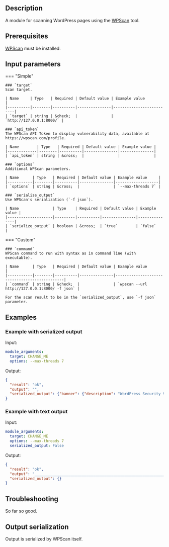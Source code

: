 
## Description
A module for scanning WordPress pages using the [WPScan](https://wpscan.com/) tool.

## Prerequisites
[WPScan](https://www.kali.org/tools/wpscan/) must be installed.

## Input parameters

=== "Simple"

    ### `target`
    Scan target.
    
    | Name     | Type   | Required | Default value | Example value            |
    |----------|--------|----------|---------------|--------------------------|
    | `target` | string | &check;  |               | `http://127.0.0.1:8000/` |
    
    ### `api_token`
    The WPScan API Token to display vulnerability data, available at https://wpscan.com/profile.
    
    | Name        | Type   | Required | Default value | Example value |
    |-------------|--------|----------|---------------|---------------|
    | `api_token` | string | &cross;  |               |               |
    
    ### `options`
    Additional WPScan parameters.
    
    | Name      | Type   | Required | Default value | Example value     |
    |-----------|--------|----------|---------------|-------------------|
    | `options` | string | &cross;  |               | `--max-threads 7` |
    
    ### `serialize_output`
    Use WPScan's serialization (`-f json`).
    
    | Name               | Type    | Required | Default value | Example value |
    |--------------------|---------|----------|---------------|---------------|
    | `serialize_output` | boolean | &cross;  | `true`        | `false`       |

=== "Custom"

    ### `command`
    WPScan command to run with syntax as in command line (with executable).
    
    | Name      | Type   | Required | Default value | Example value                                 |
    |-----------|--------|----------|---------------|-----------------------------------------------|
    | `command` | string | &check;  |               | `wpscan --url http://127.0.0.1:8000/ -f json` |
    
    For the scan result to be in the `serialized_output`, use `-f json` parameter.

## Examples

### Example with serialized output
Input:
```yaml
module_arguments:
  target: CHANGE_ME
  options: --max-threads 7
```

Output:
```json
{
  "result": "ok", 
  "output": "", 
  "serialized_output": {"banner": {"description": "WordPress Security Scanner by the WPScan Team", "version": "3.8.22", "authors": ["@_WPScan_", "@ethicalhack3r", "@erwan_lr", "@firefart"], "sponsor": "Sponsored by Automattic - https://automattic.com/"}, "start_time": 1667510731, "start_memory": 50909184, "target_url": "http://127.12.0.1/", "target_ip": "127.12.0.1", "effective_url": "http://127.12.0.1/", "interesting_findings": [{"url": "http://127.12.0.1/", "to_s": "Headers", "type": "headers", "found_by": "Headers (Passive Detection)", "confidence": 100, "confirmed_by": {}, "references": {}, "interesting_entries": ["Server: Apache/2.4.7 (Ubuntu)", "X-Powered-By: PHP/5.5.9-1ubuntu4.29", "SecretHeader: SecretValue", "via: Squid 1.0.0"]}, {"url": "http://127.12.0.1/robots.txt", "to_s": "robots.txt found: http://127.12.0.1/robots.txt", "type": "robots_txt", "found_by": "Robots Txt (Aggressive Detection)", "confidence": 100, "confirmed_by": {}, "references": {}, "interesting_entries": []}, {"url": "http://127.12.0.1/searchreplacedb2.php", "to_s": "Search Replace DB script found: http://127.12.0.1/searchreplacedb2.php", "type": "search_replace_db2", "found_by": "Search Replace Db2 (Aggressive Detection)", "confidence": 100, "confirmed_by": {}, "references": {"url": ["https://interconnectit.com/products/search-and-replace-for-wordpress-databases/"]}, "interesting_entries": []}, {"url": "http://127.12.0.1/xmlrpc.php", "to_s": "XML-RPC seems to be enabled: http://127.12.0.1/xmlrpc.php", "type": "xmlrpc", "found_by": "Headers (Passive Detection)", "confidence": 100, "confirmed_by": {"Link Tag (Passive Detection)": {"confidence": 30}, "Direct Access (Aggressive Detection)": {"confidence": 100}}, "references": {"url": ["http://codex.wordpress.org/XML-RPC_Pingback_API"], "metasploit": ["auxiliary/scanner/http/wordpress_ghost_scanner", "auxiliary/dos/http/wordpress_xmlrpc_dos", "auxiliary/scanner/http/wordpress_xmlrpc_login", "auxiliary/scanner/http/wordpress_pingback_access"]}, "interesting_entries": []}, {"url": "http://127.12.0.1/readme.html", "to_s": "WordPress readme found: http://127.12.0.1/readme.html", "type": "readme", "found_by": "Direct Access (Aggressive Detection)", "confidence": 100, "confirmed_by": {}, "references": {}, "interesting_entries": []}, {"url": "http://127.12.0.1/wp-content/debug.log", "to_s": "Debug Log found: http://127.12.0.1/wp-content/debug.log", "type": "debug_log", "found_by": "Direct Access (Aggressive Detection)", "confidence": 100, "confirmed_by": {}, "references": {"url": ["https://codex.wordpress.org/Debugging_in_WordPress"]}, "interesting_entries": []}, {"url": "http://127.12.0.1/wp-cron.php", "to_s": "The external WP-Cron seems to be enabled: http://127.12.0.1/wp-cron.php", "type": "wp_cron", "found_by": "Direct Access (Aggressive Detection)", "confidence": 60, "confirmed_by": {}, "references": {"url": ["https://www.iplocation.net/defend-wordpress-from-ddos", "https://github.com/wpscanteam/wpscan/issues/1299"]}, "interesting_entries": []}], "version": {"number": "4.2.34", "release_date": "0001-01-01", "status": "outdated", "found_by": "Rss Generator (Passive Detection)", "confidence": 100, "interesting_entries": ["http://127.12.0.1/index.php/feed/, <generator>https://wordpress.org/?v=4.2.34</generator>", "http://127.12.0.1/index.php/comments/feed/, <generator>https://wordpress.org/?v=4.2.34</generator>"], "confirmed_by": {}, "vulnerabilities": []}, "main_theme": {"slug": "twentyfifteen", "location": "http://127.12.0.1/wp-content/themes/twentyfifteen/", "latest_version": "3.3", "last_updated": "2022-11-02T00:00:00.000Z", "outdated": true, "readme_url": "http://127.12.0.1/wp-content/themes/twentyfifteen/readme.txt", "directory_listing": true, "error_log_url": null, "style_url": "http://127.12.0.1/wp-content/themes/twentyfifteen/style.css?ver=4.2.34", "style_name": "Twenty Fifteen", "style_uri": "https://wordpress.org/themes/twentyfifteen/", "description": "Our 2015 default theme is clean, blog-focused, and designed for clarity. Twenty Fifteen's simple, straightforward typography is readable on a wide variety of screen sizes, and suitable for multiple languages. We designed it using a mobile-first approach, meaning your content takes center-stage, regardless of whether your visitors arrive by smartphone, tablet, laptop, or desktop computer.", "author": "the WordPress team", "author_uri": "https://wordpress.org/", "template": null, "license": "GNU General Public License v2 or later", "license_uri": "http://www.gnu.org/licenses/gpl-2.0.html", "tags": "black, blue, gray, pink, purple, white, yellow, dark, light, two-columns, left-sidebar, fixed-layout, responsive-layout, accessibility-ready, custom-background, custom-colors, custom-header, custom-menu, editor-style, featured-images, microformats, post-formats, rtl-language-support, sticky-post, threaded-comments, translation-ready", "text_domain": "twentyfifteen", "found_by": "Css Style In Homepage (Passive Detection)", "confidence": 70, "interesting_entries": [], "confirmed_by": {}, "vulnerabilities": [], "version": {"number": "1.1", "confidence": 80, "found_by": "Style (Passive Detection)", "interesting_entries": ["http://127.12.0.1/wp-content/themes/twentyfifteen/style.css?ver=4.2.34, Match: 'Version: 1.1'"], "confirmed_by": {}}, "parents": []}, "plugins": {}, "config_backups": {"http://127.12.0.1/wp-config.old": {"found_by": "Direct Access (Aggressive Detection)", "confidence": 100, "interesting_entries": [], "confirmed_by": {}}, "http://127.12.0.1/wp-config.php.save": {"found_by": "Direct Access (Aggressive Detection)", "confidence": 100, "interesting_entries": [], "confirmed_by": {}}, "http://127.12.0.1/wp-config.php~": {"found_by": "Direct Access (Aggressive Detection)", "confidence": 100, "interesting_entries": [], "confirmed_by": {}}, "http://127.12.0.1/wp-config.txt": {"found_by": "Direct Access (Aggressive Detection)", "confidence": 100, "interesting_entries": [], "confirmed_by": {}}}, "vuln_api": {"error": "No WPScan API Token given, as a result vulnerability data has not been output.\nYou can get a free API token with 25 daily requests by registering at https://wpscan.com/register"}, "stop_time": 1667510735, "elapsed": 4, "requests_done": 139, "cached_requests": 44, "data_sent": 34812, "data_sent_humanised": "33.996 KB", "data_received": 20794, "data_received_humanised": "20.307 KB", "used_memory": 244031488, "used_memory_humanised": "232.727 MB"}
}
```

### Example with text output
Input:
```yaml
module_arguments:
  target: CHANGE_ME
  options: --max-threads 7
  serialized_output: False
```

Output:
```json
{
  "result": "ok", 
  "output": "_______________________________________________________________\n         __          _______   _____\n         \\ \\        / /  __ \\ / ____|\n          \\ \\  /\\  / /| |__) | (___   ___  __ _ _ __ ®\n           \\ \\/  \\/ / |  ___/ \\___ \\ / __|/ _` | '_ \\\n            \\  /\\  /  | |     ____) | (__| (_| | | | |\n             \\/  \\/   |_|    |_____/ \\___|\\__,_|_| |_|\n\n         WordPress Security Scanner by the WPScan Team\n                         Version 3.8.17\n       Sponsored by Automattic - https://automattic.com/\n       @_WPScan_, @ethicalhack3r, @erwan_lr, @firefart\n_______________________________________________________________\n\n\x1b[32m[+]\x1b[0m URL: http://127.12.0.1/ [127.12.0.1]\n\x1b[32m[+]\x1b[0m Started: Mon Nov  7 15:56:24 2022\n\nInteresting Finding(s):\n\n\x1b[32m[+]\x1b[0m Headers\n | Interesting Entries:\n |  - Server: Apache/2.4.7 (Ubuntu)\n |  - X-Powered-By: PHP/5.5.9-1ubuntu4.29\n |  - SecretHeader: SecretValue\n |  - via: Squid 1.0.0\n | Found By: Headers (Passive Detection)\n | Confidence: 100%\n\n\x1b[32m[+]\x1b[0m robots.txt found: http://127.12.0.1/robots.txt\n | Found By: Robots Txt (Aggressive Detection)\n | Confidence: 100%\n\n\x1b[32m[+]\x1b[0m Search Replace DB script found: http://127.12.0.1/searchreplacedb2.php\n | Found By: Search Replace Db2 (Aggressive Detection)\n | Confidence: 100%\n | Reference: https://interconnectit.com/products/search-and-replace-for-wordpress-databases/\n\n\x1b[32m[+]\x1b[0m XML-RPC seems to be enabled: http://127.12.0.1/xmlrpc.php\n | Found By: Headers (Passive Detection)\n | Confidence: 100%\n | Confirmed By:\n |  - Link Tag (Passive Detection), 30% confidence\n |  - Direct Access (Aggressive Detection), 100% confidence\n | References:\n |  - http://codex.wordpress.org/XML-RPC_Pingback_API\n |  - https://www.rapid7.com/db/modules/auxiliary/scanner/http/wordpress_ghost_scanner/\n |  - https://www.rapid7.com/db/modules/auxiliary/dos/http/wordpress_xmlrpc_dos/\n |  - https://www.rapid7.com/db/modules/auxiliary/scanner/http/wordpress_xmlrpc_login/\n |  - https://www.rapid7.com/db/modules/auxiliary/scanner/http/wordpress_pingback_access/\n\n\x1b[32m[+]\x1b[0m WordPress readme found: http://127.12.0.1/readme.html\n | Found By: Direct Access (Aggressive Detection)\n | Confidence: 100%\n\n\x1b[32m[+]\x1b[0m Debug Log found: http://127.12.0.1/wp-content/debug.log\n | Found By: Direct Access (Aggressive Detection)\n | Confidence: 100%\n | Reference: https://codex.wordpress.org/Debugging_in_WordPress\n\n\x1b[32m[+]\x1b[0m The external WP-Cron seems to be enabled: http://127.12.0.1/wp-cron.php\n | Found By: Direct Access (Aggressive Detection)\n | Confidence: 60%\n | References:\n |  - https://www.iplocation.net/defend-wordpress-from-ddos\n |  - https://github.com/wpscanteam/wpscan/issues/1299\n\n\x1b[32m[+]\x1b[0m WordPress version 4.2.34 identified (Outdated, released on 0001-01-01).\n | Found By: Rss Generator (Passive Detection)\n |  - http://127.12.0.1/index.php/feed/, <generator>https://wordpress.org/?v=4.2.34</generator>\n |  - http://127.12.0.1/index.php/comments/feed/, <generator>https://wordpress.org/?v=4.2.34</generator>\n\n\x1b[32m[+]\x1b[0m WordPress theme in use: twentyfifteen\n | Location: http://127.12.0.1/wp-content/themes/twentyfifteen/\n | Last Updated: 2022-11-02T00:00:00.000Z\n | Readme: http://127.12.0.1/wp-content/themes/twentyfifteen/readme.txt\n | \x1b[33m[!]\x1b[0m The version is out of date, the latest version is 3.3\n | Style URL: http://127.12.0.1/wp-content/themes/twentyfifteen/style.css?ver=4.2.34\n | Style Name: Twenty Fifteen\n | Style URI: https://wordpress.org/themes/twentyfifteen/\n | Description: Our 2015 default theme is clean, blog-focused, and designed for clarity. Twenty Fifteen's simple, st...\n | Author: the WordPress team\n | Author URI: https://wordpress.org/\n |\n | Found By: Css Style In Homepage (Passive Detection)\n |\n | Version: 1.1 (80% confidence)\n | Found By: Style (Passive Detection)\n |  - http://127.12.0.1/wp-content/themes/twentyfifteen/style.css?ver=4.2.34, Match: 'Version: 1.1'\n\n\x1b[32m[+]\x1b[0m Enumerating All Plugins (via Passive Methods)\n\n\x1b[34m[i]\x1b[0m No plugins Found.\n\n\x1b[32m[+]\x1b[0m Enumerating Config Backups (via Passive and Aggressive Methods)\n\n Checking Config Backups -: |==================================================|\n\n\x1b[34m[i]\x1b[0m Config Backup(s) Identified:\n\n\x1b[31m[!]\x1b[0m http://127.12.0.1/wp-config.old\n | Found By: Direct Access (Aggressive Detection)\n\n\x1b[31m[!]\x1b[0m http://127.12.0.1/wp-config.php.save\n | Found By: Direct Access (Aggressive Detection)\n\n\x1b[31m[!]\x1b[0m http://127.12.0.1/wp-config.php~\n | Found By: Direct Access (Aggressive Detection)\n\n\x1b[31m[!]\x1b[0m http://127.12.0.1/wp-config.txt\n | Found By: Direct Access (Aggressive Detection)\n\n\x1b[33m[!]\x1b[0m No WPScan API Token given, as a result vulnerability data has not been output.\n\x1b[33m[!]\x1b[0m You can get a free API token with 25 daily requests by registering at https://wpscan.com/register\n\n\x1b[32m[+]\x1b[0m Finished: Mon Nov  7 15:56:34 2022\n\x1b[32m[+]\x1b[0m Requests Done: 139\n\x1b[32m[+]\x1b[0m Cached Requests: 44\n\x1b[32m[+]\x1b[0m Data Sent: 34.132 KB\n\x1b[32m[+]\x1b[0m Data Received: 20.307 KB\n\x1b[32m[+]\x1b[0m Memory used: 243.156 MB\n\x1b[32m[+]\x1b[0m Elapsed time: 00:00:10\n", 
  "serialized_output": {}
}
```

## Troubleshooting
So far so good.

## Output serialization
Output is serialized by WPScan itself.
